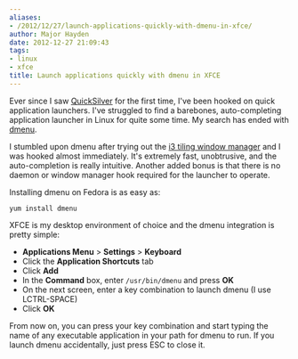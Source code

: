 ```yaml
---
aliases:
- /2012/12/27/launch-applications-quickly-with-dmenu-in-xfce/
author: Major Hayden
date: 2012-12-27 21:09:43
tags:
- linux
- xfce
title: Launch applications quickly with dmenu in XFCE
---
```


Ever since I saw [QuickSilver][1] for the first time, I've been hooked on quick application launchers. I've struggled to find a barebones, auto-completing application launcher in Linux for quite some time. My search has ended with [dmenu][2].

I stumbled upon dmenu after trying out the [i3 tiling window manager][3] and I was hooked almost immediately. It's extremely fast, unobtrusive, and the auto-completion is really intuitive. Another added bonus is that there is no daemon or window manager hook required for the launcher to operate.

Installing dmenu on Fedora is as easy as:

```
yum install dmenu
```

XFCE is my desktop environment of choice and the dmenu integration is pretty simple:

* **Applications Menu** > **Settings** > **Keyboard**
* Click the **Application Shortcuts** tab
* Click **Add**
* In the **Command** box, enter `/usr/bin/dmenu` and press **OK**
* On the next screen, enter a key combination to launch dmenu (I use LCTRL-SPACE)
* Click **OK**

From now on, you can press your key combination and start typing the name of any executable application in your path for dmenu to run. If you launch dmenu accidentally, just press ESC to close it.

 [1]: http://en.wikipedia.org/wiki/Quicksilver_(software)
 [2]: http://tools.suckless.org/dmenu/
 [3]: http://i3wm.org/